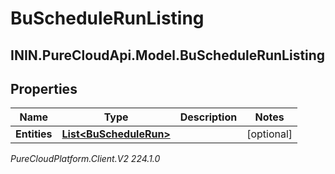 # BuScheduleRunListing

## ININ.PureCloudApi.Model.BuScheduleRunListing

## Properties

|Name | Type | Description | Notes|
|------------ | ------------- | ------------- | -------------|
| **Entities** | [**List&lt;BuScheduleRun&gt;**](BuScheduleRun) |  | [optional] |



_PureCloudPlatform.Client.V2 224.1.0_
